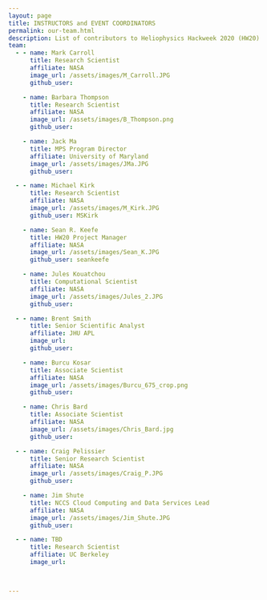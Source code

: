 ```yaml
---
layout: page
title: INSTRUCTORS and EVENT COORDINATORS
permalink: our-team.html
description: List of contributors to Heliophysics Hackweek 2020 (HW20)
team:
  - - name: Mark Carroll
      title: Research Scientist
      affiliate: NASA
      image_url: /assets/images/M_Carroll.JPG
      github_user: 

    - name: Barbara Thompson
      title: Research Scientist
      affiliate: NASA
      image_url: /assets/images/B_Thompson.png
      github_user: 

    - name: Jack Ma
      title: MPS Program Director
      affiliate: University of Maryland
      image_url: /assets/images/JMa.JPG
      github_user: 

  - - name: Michael Kirk
      title: Research Scientist
      affiliate: NASA
      image_url: /assets/images/M_Kirk.JPG
      github_user: MSKirk

    - name: Sean R. Keefe
      title: HW20 Project Manager
      affiliate: NASA
      image_url: /assets/images/Sean_K.JPG
      github_user: seankeefe

    - name: Jules Kouatchou
      title: Computational Scientist
      affiliate: NASA
      image_url: /assets/images/Jules_2.JPG
      github_user: 

  - - name: Brent Smith
      title: Senior Scientific Analyst 
      affiliate: JHU APL
      image_url: 
      github_user: 

    - name: Burcu Kosar
      title: Associate Scientist
      affiliate: NASA
      image_url: /assets/images/Burcu_675_crop.png
      github_user: 

    - name: Chris Bard
      title: Associate Scientist
      affiliate: NASA
      image_url: /assets/images/Chris_Bard.jpg
      github_user: 

  - - name: Craig Pelissier
      title: Senior Research Scientist
      affiliate: NASA
      image_url: /assets/images/Craig_P.JPG 
      github_user: 

    - name: Jim Shute 
      title: NCCS Cloud Computing and Data Services Lead 
      affiliate: NASA
      image_url: /assets/images/Jim_Shute.JPG
      github_user: 

  - - name: TBD
      title: Research Scientist 
      affiliate: UC Berkeley  
      image_url: 

    

---
```

